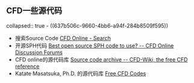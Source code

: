 ## CFD一些源代码
collapsed:: true
	- ((637b506c-9660-4bb6-a94f-284b8509f595))
- 搜索Source Code [CFD Online - Search](https://www.cfd-online.com/Search/)
- 开源SPH代码 [Best open source SPH code to use? -- CFD Online Discussion Forums](https://www.cfd-online.com/Forums/main/206406-best-open-source-sph-code-use.html)
- CFD online的源代码库 [Source code archive -- CFD-Wiki, the free CFD reference](https://www.cfd-online.com/Wiki/Source_code_archive)
- Katate Masatsuka, Ph.D. 的源代码库 [Free CFD Codes](http://ossanworld.com/cfdbooks/cfdcodes.html)